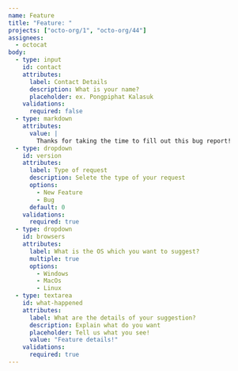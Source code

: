 ```yaml
---
name: Feature
title: "Feature: "
projects: ["octo-org/1", "octo-org/44"]
assignees:
  - octocat
body:
  - type: input
    id: contact
    attributes:
      label: Contact Details
      description: What is your name?
      placeholder: ex. Pongpiphat Kalasuk
    validations:
      required: false
  - type: markdown
    attributes:
      value: |
        Thanks for taking the time to fill out this bug report!
  - type: dropdown
    id: version
    attributes:
      label: Type of request
      description: Selete the type of your request
      options:
        - New Feature
        - Bug
      default: 0
    validations:
      required: true
  - type: dropdown
    id: browsers
    attributes:
      label: What is the OS which you want to suggest?
      multiple: true
      options:
        - Windows
        - MacOs
        - Linux
  - type: textarea
    id: what-happened
    attributes:
      label: What are the details of your suggestion?
      description: Explain what do you want
      placeholder: Tell us what you see!
      value: "Feature details!"
    validations:
      required: true
---
```



